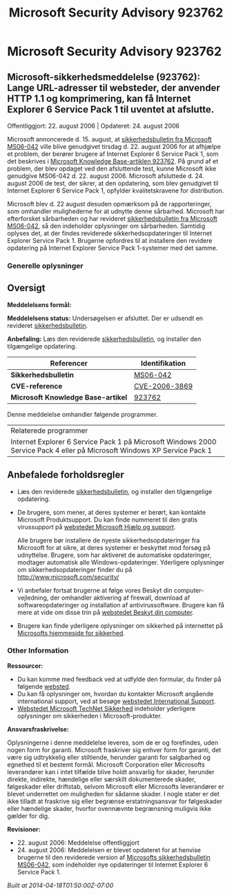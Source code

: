 ﻿---
title: Microsoft Security Advisory 923762
TOCTitle: "923762"
ms:assetid: "923762"
ms:mtpsurl: https://technet.microsoft.com/da-DK/library/923762(v=Security.10)
ms:contentKeyID: 61223865
ms.date: 04/18/2014
mtps_version: v=Security.10
ms.translationtype: HT
---

# Microsoft Security Advisory 923762

## Microsoft-sikkerhedsmeddelelse (923762): Lange URL-adresser til websteder, der anvender HTTP 1.1 og komprimering, kan få Internet Explorer 6 Service Pack 1 til uventet at afslutte.

Offentliggjort: 22. august 2006 | Opdateret: 24. august 2006

Microsoft annoncerede d. 15. august, at [sikkerhedsbulletin fra Microsoft MS06-042](http://technet.microsoft.com/security/bulletin/ms06-042) ville blive genudgivet tirsdag d. 22. august 2006 for at afhjælpe et problem, der berører brugere af Internet Explorer 6 Service Pack 1, som det beskrives i [Microsoft Knowledge Base-artiklen 923762](http://support.microsoft.com/kb/923762/). På grund af et problem, der blev opdaget ved den afsluttende test, kunne Microsoft ikke genudgive MS06-042 d. 22. august 2006. Microsoft afsluttede d. 24. august 2006 de test, der sikrer, at den opdatering, som blev genudgivet til Internet Explorer 6 Service Pack 1, opfylder kvalitetskravene for distribution.

Microsoft blev d. 22 august desuden opmærksom på de rapporteringer, som omhandler mulighederne for at udnytte denne sårbarhed. Microsoft har efterforsket sårbarheden og har revideret [sikkerhedsbulletin fra Microsoft MS06-042](http://technet.microsoft.com/security/bulletin/ms06-042), så den indeholder oplysninger om sårbarheden. Samtidig oplyses det, at der findes reviderede sikkerhedsopdateringer til Internet Explorer Service Pack 1. Brugerne opfordres til at installere den revidere opdatering på Internet Explorer Service Pack 1-systemer med det samme.

### Generelle oplysninger

## Oversigt

**Meddelelsens formål:**

**Meddelelsens status:** Undersøgelsen er afsluttet. Der er udsendt en revideret [sikkerhedsbulletin](http://technet.microsoft.com/security/bulletin/ms06-042).

**Anbefaling:** Læs den reviderede [sikkerhedsbulletin](http://technet.microsoft.com/security/bulletin/ms06-042), og installer den tilgængelige opdatering.

<table>
<thead>
<tr class="header">
<th>Referencer</th>
<th>Identifikation</th>
</tr>
</thead>
<tbody>
<tr class="odd">
<td><strong>Sikkerhedsbulletin</strong></td>
<td><a href="http://technet.microsoft.com/security/bulletin/ms06-042">MS06-042</a></td>
</tr>
<tr class="even">
<td><strong>CVE-reference</strong></td>
<td><a href="http://www.cve.mitre.org/cgi-bin/cvename.cgi?name=cve-2006-3869">CVE-2006-3869</a></td>
</tr>
<tr class="odd">
<td><strong>Microsoft Knowledge Base-artikel</strong></td>
<td><a href="http://support.microsoft.com/kb/923762">923762</a></td>
</tr>
</tbody>
</table>


Denne meddelelse omhandler følgende programmer.

<table>
<tbody>
<tr class="odd">
<td>Relaterede programmer</td>
</tr>
<tr class="even">
<td>Internet Explorer 6 Service Pack 1 på Microsoft Windows 2000 Service Pack 4 eller på Microsoft Windows XP Service Pack 1</td>
</tr>
</tbody>
</table>


## Anbefalede forholdsregler

  - Læs den reviderede [sikkerhedsbulletin](http://technet.microsoft.com/security/bulletin/ms06-042), og installer den tilgængelige opdatering.
  - De brugere, som mener, at deres systemer er berørt, kan kontakte Microsoft Produktsupport. Du kan finde nummeret til den gratis virussupport på [webstedet Microsoft Hjælp og support](http://support.microsoft.com/security/).  
      
    Alle brugere bør installere de nyeste sikkerhedsopdateringer fra Microsoft for at sikre, at deres systemer er beskyttet mod forsøg på udnyttelse. Brugere, som har aktiveret de automatiske opdateringer, modtager automatisk alle Windows-opdateringer. Yderligere oplysninger om sikkerhedsopdateringer finder du på <http://www.microsoft.com/security/>
  - Vi anbefaler fortsat brugerne at følge vores Beskyt din computer-vejledning, der omhandler aktivering af firewall, download af softwareopdateringer og installation af antivirussoftware. Brugere kan få mere at vide om disse trin på [webstedet Beskyt din computer](http://www.microsoft.com/danmark/athome/security/protect/default.mspx).
  - Brugere kan finde yderligere oplysninger om sikkerhed på internettet på [Microsofts hjemmeside for sikkerhed](http://www.microsoft.com/danmark/sikkerhed/default.mspx).

### Other Information

**Ressourcer:**

  - Du kan komme med feedback ved at udfylde den formular, du finder på følgende [websted](https://support.microsoft.com/common/survey.aspx?scid=sw;en;1257&amp;showpage=1&amp;ws=technet&amp;sd=tech).
  - Du kan få oplysninger om, hvordan du kontakter Microsoft angående international support, ved at besøge [webstedet International Support](http://go.microsoft.com/fwlink/?linkid=21155).
  - [Webstedet Microsoft TechNet Sikkerhed](http://www.microsoft.com/danmark/technet/sikkerhed/default.mspx) indeholder yderligere oplysninger om sikkerheden i Microsoft-produkter.

**Ansvarsfraskrivelse:**

Oplysningerne i denne meddelelse leveres, som de er og forefindes, uden nogen form for garanti. Microsoft fraskriver sig enhver form for garanti, det være sig udtrykkelig eller stiltiende, herunder garanti for salgbarhed og egnethed til et bestemt formål. Microsoft Corporation eller Microsofts leverandører kan i intet tilfælde blive holdt ansvarlig for skader, herunder direkte, indirekte, hændelige eller særskilt dokumenterede skader, følgeskader eller driftstab, selvom Microsoft eller Microsofts leverandører er blevet underrettet om muligheden for sådanne skader. I nogle stater er det ikke tilladt at fraskrive sig eller begrænse erstatningsansvar for følgeskader eller hændelige skader, hvorfor ovennævnte begrænsning muligvis ikke gælder for dig.

**Revisioner:**

  - 22\. august 2006: Meddelelse offentliggjort
  - 24\. august 2006: Meddelelsen er blevet opdateret for at henvise brugerne til den reviderede version af [Microsofts sikkerhedsbulletin MS06-042](http://technet.microsoft.com/security/bulletin/ms06-042), som indeholder nye opdateringer til Internet Explorer 6 Service Pack 1.

*Built at 2014-04-18T01:50:00Z-07:00*

